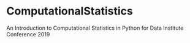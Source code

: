 # ComputationalStatistics
An Introduction to Computational Statistics in Python for Data Institute Conference 2019
